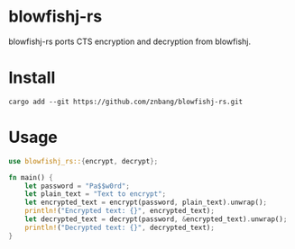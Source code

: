 # blowfishj-rs

blowfishj-rs ports CTS encryption and decryption from blowfishj.

# Install

    cargo add --git https://github.com/znbang/blowfishj-rs.git

# Usage

```rust
use blowfishj_rs::{encrypt, decrypt};

fn main() {
    let password = "Pa$$w0rd";
    let plain_text = "Text to encrypt";
    let encrypted_text = encrypt(password, plain_text).unwrap();
    println!("Encrypted text: {}", encrypted_text);
    let decrypted_text = decrypt(password, &encrypted_text).unwrap();
    println!("Decrypted text: {}", decrypted_text);
}

```